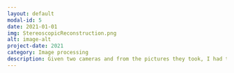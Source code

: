 ```yaml
---
layout: default
modal-id: 5
date: 2021-01-01
img: StereoscopicReconstruction.png
alt: image-alt
project-date: 2021
category: Image processing
description: Given two cameras and from the pictures they took, I had to reconstruct a 3D point cloud representation of the scene using various algorithms implemented in C++, OpenCV in Linux.
---
```

